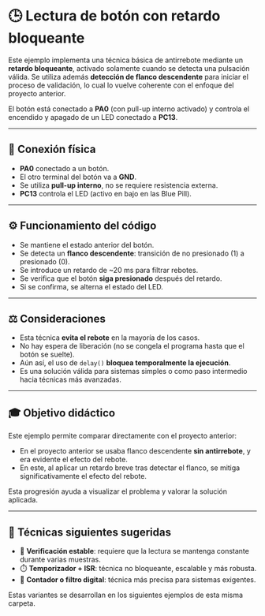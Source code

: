 # 🕒 Lectura de botón con retardo bloqueante

Este ejemplo implementa una técnica básica de antirrebote mediante un **retardo bloqueante**, activado solamente cuando se detecta una pulsación válida. Se utiliza además **detección de flanco descendente** para iniciar el proceso de validación, lo cual lo vuelve coherente con el enfoque del proyecto anterior.

El botón está conectado a **PA0** (con pull-up interno activado) y controla el encendido y apagado de un LED conectado a **PC13**.

---

## 🔌 Conexión física

* **PA0** conectado a un botón.
* El otro terminal del botón va a **GND**.
* Se utiliza **pull-up interno**, no se requiere resistencia externa.
* **PC13** controla el LED (activo en bajo en las Blue Pill).

---

## ⚙️ Funcionamiento del código

* Se mantiene el estado anterior del botón.
* Se detecta un **flanco descendente**: transición de no presionado (1) a presionado (0).
* Se introduce un retardo de \~20 ms para filtrar rebotes.
* Se verifica que el botón **siga presionado** después del retardo.
* Si se confirma, se alterna el estado del LED.

---

## ⚖️ Consideraciones

* Esta técnica **evita el rebote** en la mayoría de los casos.
* No hay espera de liberación (no se congela el programa hasta que el botón se suelte).
* Aún así, el uso de `delay()` **bloquea temporalmente la ejecución**.
* Es una solución válida para sistemas simples o como paso intermedio hacia técnicas más avanzadas.

---

## 🎓 Objetivo didáctico

Este ejemplo permite comparar directamente con el proyecto anterior:

* En el proyecto anterior se usaba flanco descendente **sin antirrebote**, y era evidente el efecto del rebote.
* En este, al aplicar un retardo breve tras detectar el flanco, se mitiga significativamente el efecto del rebote.

Esta progresión ayuda a visualizar el problema y valorar la solución aplicada.

---

## 🚀 Técnicas siguientes sugeridas

* 🧪 **Verificación estable**: requiere que la lectura se mantenga constante durante varias muestras.
* ⏱️ **Temporizador + ISR**: técnica no bloqueante, escalable y más robusta.
* 🧮 **Contador o filtro digital**: técnica más precisa para sistemas exigentes.

Estas variantes se desarrollan en los siguientes ejemplos de esta misma carpeta.
